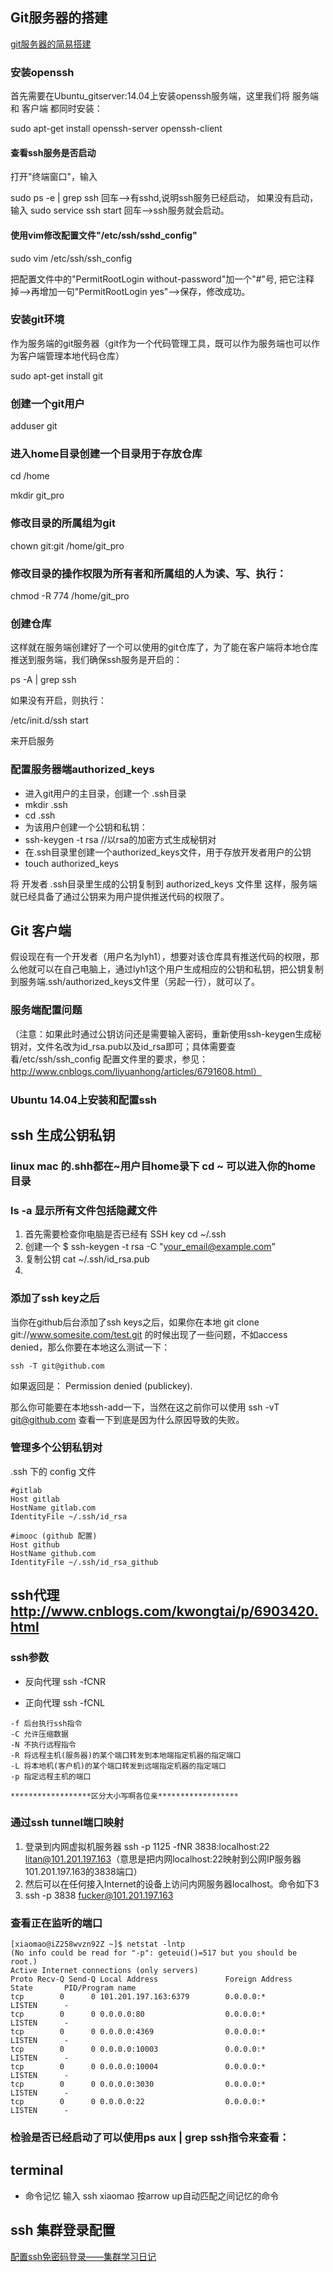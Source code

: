 ## Git服务器的搭建
[git服务器的简易搭建](https://blog.csdn.net/lyhdream/article/details/49561645)
### 安装openssh
首先需要在Ubuntu_gitserver:14.04上安装openssh服务端，这里我们将 服务端 和 客户端 都同时安装：

sudo apt-get install openssh-server openssh-client

#### 查看ssh服务是否启动
打开"终端窗口"，输入

sudo ps -e | grep ssh
回车-->有sshd,说明ssh服务已经启动，
如果没有启动，输入
sudo service ssh start
回车-->ssh服务就会启动。

#### 使用vim修改配置文件"/etc/ssh/sshd_config"
sudo vim /etc/ssh/ssh_config

把配置文件中的"PermitRootLogin without-password"加一个"#"号,
把它注释掉-->再增加一句"PermitRootLogin yes"-->保存，修改成功。


### 安装git环境
作为服务端的git服务器（git作为一个代码管理工具，既可以作为服务端也可以作为客户端管理本地代码仓库）

sudo apt-get install git


### 创建一个git用户

adduser  git

### 进入home目录创建一个目录用于存放仓库

cd  /home

mkdir git_pro

### 修改目录的所属组为git

chown git:git /home/git_pro

### 修改目录的操作权限为所有者和所属组的人为读、写、执行：

chmod -R 774 /home/git_pro

### 创建仓库
这样就在服务端创建好了一个可以使用的git仓库了，为了能在客户端将本地仓库推送到服务端，我们确保ssh服务是开启的：

ps -A | grep ssh

如果没有开启，则执行：

/etc/init.d/ssh start

来开启服务

### 配置服务器端authorized_keys  
* 进入git用户的主目录，创建一个 .ssh目录
* mkdir  .ssh  
* cd .ssh  
* 为该用户创建一个公钥和私钥：
* ssh-keygen -t rsa   //以rsa的加密方式生成秘钥对  
* 在.ssh目录里创建一个authorized_keys文件，用于存放开发者用户的公钥
* touch authorized_keys  

将 开发者 .ssh目录里生成的公钥复制到 authorized_keys 文件里
这样，服务端就已经具备了通过公钥来为用户提供推送代码的权限了。

## Git 客户端
假设现在有一个开发者（用户名为lyh1），想要对该仓库具有推送代码的权限，那么他就可以在自己电脑上，通过lyh1这个用户生成相应的公钥和私钥，把公钥复制到服务端.ssh/authorized_keys文件里（另起一行），就可以了。

### 服务端配置问题
（注意：如果此时通过公钥访问还是需要输入密码，重新使用ssh-keygen生成秘钥对，文件名改为id_rsa.pub以及id_rsa即可；具体需要查看/etc/ssh/ssh_config 配置文件里的要求，参见：http://www.cnblogs.com/liyuanhong/articles/6791608.html）

### Ubuntu 14.04上安装和配置ssh

## ssh 生成公钥私钥
### linux mac 的.shh都在~用户目home录下 cd ~ 可以进入你的home目录
### ls -a 显示所有文件包括隐藏文件
1. 首先需要检查你电脑是否已经有 SSH key  cd ~/.ssh
2. 创建一个 $ ssh-keygen -t rsa -C "your_email@example.com"
3. 复制公钥 cat ~/.ssh/id_rsa.pub
4.

### 添加了ssh key之后
当你在github后台添加了ssh keys之后，如果你在本地 git clone git://www.somesite.com/test.git 的时候出现了一些问题，不如access denied，那么你要在本地这么测试一下：
```
ssh -T git@github.com
```
如果返回是：
Permission denied (publickey).

那么你可能要在本地ssh-add一下，当然在这之前你可以使用 ssh -vT git@github.com 查看一下到底是因为什么原因导致的失败。

### 管理多个公钥私钥对
.ssh 下的 config 文件
```
#gitlab
Host gitlab
HostName gitlab.com
IdentityFile ~/.ssh/id_rsa

#imooc (github 配置)
Host github
HostName github.com
IdentityFile ~/.ssh/id_rsa_github
```


## ssh代理 http://www.cnblogs.com/kwongtai/p/6903420.html
### ssh参数
* 反向代理
ssh -fCNR

* 正向代理
ssh -fCNL

```
-f 后台执行ssh指令
-C 允许压缩数据
-N 不执行远程指令
-R 将远程主机(服务器)的某个端口转发到本地端指定机器的指定端口
-L 将本地机(客户机)的某个端口转发到远端指定机器的指定端口
-p 指定远程主机的端口

******************区分大小写啊各位亲******************
```

### 通过ssh tunnel端口映射
1. 登录到内网虚拟机服务器 ssh -p 1125 -fNR 3838:localhost:22 litan@101.201.197.163（意思是把内网localhost:22映射到公网IP服务器101.201.197.163的3838端口）
2. 然后可以在任何接入Internet的设备上访问内网服务器localhost。命令如下3
3. ssh -p 3838 fucker@101.201.197.163


### 查看正在监听的端口
```
[xiaomao@iZ258wvzn92Z ~]$ netstat -lntp
(No info could be read for "-p": geteuid()=517 but you should be root.)
Active Internet connections (only servers)
Proto Recv-Q Send-Q Local Address               Foreign Address             State       PID/Program name
tcp        0      0 101.201.197.163:6379        0.0.0.0:*                   LISTEN      -
tcp        0      0 0.0.0.0:80                  0.0.0.0:*                   LISTEN      -
tcp        0      0 0.0.0.0:4369                0.0.0.0:*                   LISTEN      -
tcp        0      0 0.0.0.0:10003               0.0.0.0:*                   LISTEN      -
tcp        0      0 0.0.0.0:10004               0.0.0.0:*                   LISTEN      -
tcp        0      0 0.0.0.0:3030                0.0.0.0:*                   LISTEN      -
tcp        0      0 0.0.0.0:22                  0.0.0.0:*                   LISTEN      -
```
### 检验是否已经启动了可以使用ps aux | grep ssh指令来查看：


## terminal
* 命令记忆 输入 ssh xiaomao 按arrow up自动匹配之间记忆的命令

## ssh 集群登录配置
[配置ssh免密码登录——集群学习日记](http://www.cnblogs.com/kwongtai/p/7224495.html)




